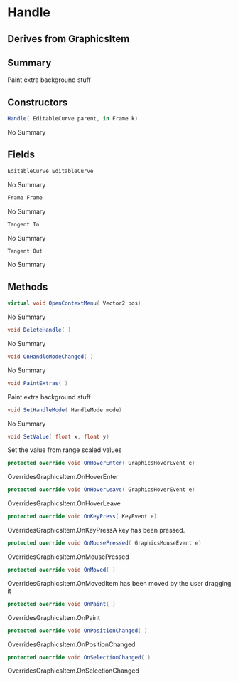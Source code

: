 # Handle

## Derives from GraphicsItem

## Summary

Paint extra background stuff
## Constructors

```c#
Handle( EditableCurve parent, in Frame k) 
```
No Summary
## Fields

```c#
EditableCurve EditableCurve
```
No Summary
```c#
Frame Frame
```
No Summary
```c#
Tangent In
```
No Summary
```c#
Tangent Out
```
No Summary
## Methods

```c#
virtual void OpenContextMenu( Vector2 pos) 
```
No Summary
```c#
void DeleteHandle( ) 
```
No Summary
```c#
void OnHandleModeChanged( ) 
```
No Summary
```c#
void PaintExtras( ) 
```
Paint extra background stuff
```c#
void SetHandleMode( HandleMode mode) 
```
No Summary
```c#
void SetValue( float x, float y) 
```
Set the value from range scaled values
```c#
protected override void OnHoverEnter( GraphicsHoverEvent e) 
```
OverridesGraphicsItem.OnHoverEnter
```c#
protected override void OnHoverLeave( GraphicsHoverEvent e) 
```
OverridesGraphicsItem.OnHoverLeave
```c#
protected override void OnKeyPress( KeyEvent e) 
```
OverridesGraphicsItem.OnKeyPressA key has been pressed.
```c#
protected override void OnMousePressed( GraphicsMouseEvent e) 
```
OverridesGraphicsItem.OnMousePressed
```c#
protected override void OnMoved( ) 
```
OverridesGraphicsItem.OnMovedItem has been moved by the user dragging it
```c#
protected override void OnPaint( ) 
```
OverridesGraphicsItem.OnPaint
```c#
protected override void OnPositionChanged( ) 
```
OverridesGraphicsItem.OnPositionChanged
```c#
protected override void OnSelectionChanged( ) 
```
OverridesGraphicsItem.OnSelectionChanged
